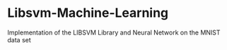 # Libsvm-Machine-Learning
Implementation of the LIBSVM Library and Neural Network on the MNIST data set
